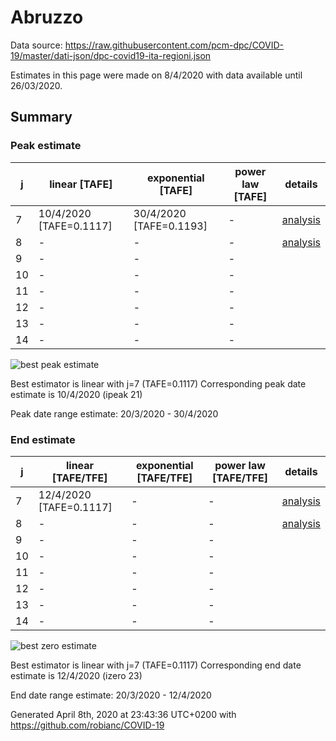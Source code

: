 # Abruzzo


Data source: https://raw.githubusercontent.com/pcm-dpc/COVID-19/master/dati-json/dpc-covid19-ita-regioni.json

Estimates in this page were made on 8/4/2020 with data available until 26/03/2020.


## Summary 

### Peak estimate 
|j|linear [TAFE]|exponential [TAFE]|power law [TAFE]|details|
|---|----|-----------|---------|-------|
|7|10/4/2020 [TAFE=0.1117]|30/4/2020 [TAFE=0.1193]|-|[analysis](COVID-19_abruzzo_j7_2020-03-26.md)|
|8|-|-|-|[analysis](COVID-19_abruzzo_j8_2020-03-26.md)|
|9|-|-|-||
|10|-|-|-||
|11|-|-|-||
|12|-|-|-||
|13|-|-|-||
|14|-|-|-||

![best peak estimate](COVID-19_abruzzo_j7_2020-03-26.png)

Best estimator is linear with j=7 (TAFE=0.1117)
Corresponding peak date estimate is 10/4/2020 (ipeak 21)


Peak date range estimate: 20/3/2020 - 30/4/2020

### End estimate 
|j|linear [TAFE/TFE]|exponential [TAFE/TFE]|power law [TAFE/TFE]|details|
|---|----|-----------|---------|-------|
|7|12/4/2020 [TAFE=0.1117]|-|-|[analysis](COVID-19_abruzzo_j7_2020-03-26.md)|
|8|-|-|-|[analysis](COVID-19_abruzzo_j8_2020-03-26.md)|
|9|-|-|-||
|10|-|-|-||
|11|-|-|-||
|12|-|-|-||
|13|-|-|-||
|14|-|-|-||

![best zero estimate](COVID-19_abruzzo_j7_2020-03-26.png)

Best estimator is linear with j=7 (TAFE=0.1117)
Corresponding end date estimate is 12/4/2020 (izero 23)


End date range estimate: 20/3/2020 - 12/4/2020

Generated April 8th, 2020 at 23:43:36 UTC+0200 with https://github.com/robianc/COVID-19
